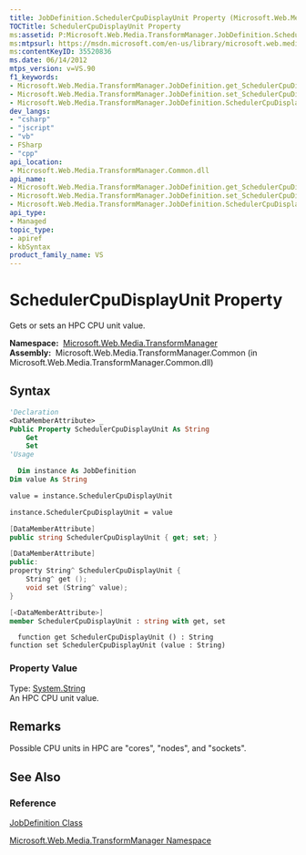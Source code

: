 ```yaml
---
title: JobDefinition.SchedulerCpuDisplayUnit Property (Microsoft.Web.Media.TransformManager)
TOCTitle: SchedulerCpuDisplayUnit Property
ms:assetid: P:Microsoft.Web.Media.TransformManager.JobDefinition.SchedulerCpuDisplayUnit
ms:mtpsurl: https://msdn.microsoft.com/en-us/library/microsoft.web.media.transformmanager.jobdefinition.schedulercpudisplayunit(v=VS.90)
ms:contentKeyID: 35520836
ms.date: 06/14/2012
mtps_version: v=VS.90
f1_keywords:
- Microsoft.Web.Media.TransformManager.JobDefinition.get_SchedulerCpuDisplayUnit
- Microsoft.Web.Media.TransformManager.JobDefinition.set_SchedulerCpuDisplayUnit
- Microsoft.Web.Media.TransformManager.JobDefinition.SchedulerCpuDisplayUnit
dev_langs:
- "csharp"
- "jscript"
- "vb"
- FSharp
- "cpp"
api_location:
- Microsoft.Web.Media.TransformManager.Common.dll
api_name:
- Microsoft.Web.Media.TransformManager.JobDefinition.get_SchedulerCpuDisplayUnit
- Microsoft.Web.Media.TransformManager.JobDefinition.set_SchedulerCpuDisplayUnit
- Microsoft.Web.Media.TransformManager.JobDefinition.SchedulerCpuDisplayUnit
api_type:
- Managed
topic_type:
- apiref
- kbSyntax
product_family_name: VS
---
```


# SchedulerCpuDisplayUnit Property

Gets or sets an HPC CPU unit value.

**Namespace:**  [Microsoft.Web.Media.TransformManager](microsoft-web-media-transformmanager-namespace.md)  
**Assembly:**  Microsoft.Web.Media.TransformManager.Common (in Microsoft.Web.Media.TransformManager.Common.dll)

## Syntax

```vb
'Declaration
<DataMemberAttribute> _
Public Property SchedulerCpuDisplayUnit As String
    Get
    Set
'Usage

  Dim instance As JobDefinition
Dim value As String

value = instance.SchedulerCpuDisplayUnit

instance.SchedulerCpuDisplayUnit = value
```

```csharp
[DataMemberAttribute]
public string SchedulerCpuDisplayUnit { get; set; }
```

```cpp
[DataMemberAttribute]
public:
property String^ SchedulerCpuDisplayUnit {
    String^ get ();
    void set (String^ value);
}
```

``` fsharp
[<DataMemberAttribute>]
member SchedulerCpuDisplayUnit : string with get, set
```

```jscript
  function get SchedulerCpuDisplayUnit () : String
function set SchedulerCpuDisplayUnit (value : String)
```

### Property Value

Type: [System.String](https://msdn.microsoft.com/library/s1wwdcbf)  
An HPC CPU unit value.  

## Remarks

Possible CPU units in HPC are "cores", "nodes", and "sockets".

## See Also

### Reference

[JobDefinition Class](jobdefinition-class-microsoft-web-media-transformmanager.md)

[Microsoft.Web.Media.TransformManager Namespace](microsoft-web-media-transformmanager-namespace.md)

